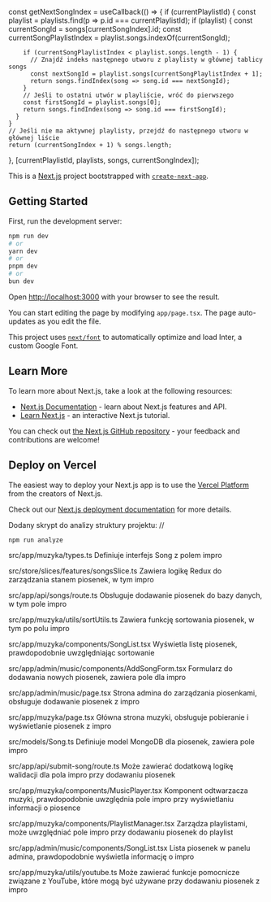 const getNextSongIndex = useCallback(() => {
if (currentPlaylistId) {
const playlist = playlists.find(p => p.id === currentPlaylistId);
if (playlist) {
const currentSongId = songs[currentSongIndex].id;
const currentSongPlaylistIndex = playlist.songs.indexOf(currentSongId);

        if (currentSongPlaylistIndex < playlist.songs.length - 1) {
          // Znajdź indeks następnego utworu z playlisty w głównej tablicy songs
          const nextSongId = playlist.songs[currentSongPlaylistIndex + 1];
          return songs.findIndex(song => song.id === nextSongId);
        }
        // Jeśli to ostatni utwór w playliście, wróć do pierwszego
        const firstSongId = playlist.songs[0];
        return songs.findIndex(song => song.id === firstSongId);
      }
    }
    // Jeśli nie ma aktywnej playlisty, przejdź do następnego utworu w głównej liście
    return (currentSongIndex + 1) % songs.length;

}, [currentPlaylistId, playlists, songs, currentSongIndex]);

This is a [Next.js](https://nextjs.org/) project bootstrapped with [`create-next-app`](https://github.com/vercel/next.js/tree/canary/packages/create-next-app).

## Getting Started

First, run the development server:

```bash
npm run dev
# or
yarn dev
# or
pnpm dev
# or
bun dev
```

Open [http://localhost:3000](http://localhost:3000) with your browser to see the result.

You can start editing the page by modifying `app/page.tsx`. The page auto-updates as you edit the file.

This project uses [`next/font`](https://nextjs.org/docs/basic-features/font-optimization) to automatically optimize and load Inter, a custom Google Font.

## Learn More

To learn more about Next.js, take a look at the following resources:

- [Next.js Documentation](https://nextjs.org/docs) - learn about Next.js features and API.
- [Learn Next.js](https://nextjs.org/learn) - an interactive Next.js tutorial.

You can check out [the Next.js GitHub repository](https://github.com/vercel/next.js/) - your feedback and contributions are welcome!

## Deploy on Vercel

The easiest way to deploy your Next.js app is to use the [Vercel Platform](https://vercel.com/new?utm_medium=default-template&filter=next.js&utm_source=create-next-app&utm_campaign=create-next-app-readme) from the creators of Next.js.

Check out our [Next.js deployment documentation](https://nextjs.org/docs/deployment) for more details.

Dodany skrypt do analizy struktury projektu:
//

```bash
npm run analyze
```

src/app/muzyka/types.ts
Definiuje interfejs Song z polem impro

src/store/slices/features/songsSlice.ts
Zawiera logikę Redux do zarządzania stanem piosenek, w tym impro

src/app/api/songs/route.ts
Obsługuje dodawanie piosenek do bazy danych, w tym pole impro

src/app/muzyka/utils/sortUtils.ts
Zawiera funkcję sortowania piosenek, w tym po polu impro

src/app/muzyka/components/SongList.tsx
Wyświetla listę piosenek, prawdopodobnie uwzględniając sortowanie

src/app/admin/music/components/AddSongForm.tsx
Formularz do dodawania nowych piosenek, zawiera pole dla impro

src/app/admin/music/page.tsx
Strona admina do zarządzania piosenkami, obsługuje dodawanie piosenek z impro

src/app/muzyka/page.tsx
Główna strona muzyki, obsługuje pobieranie i wyświetlanie piosenek z impro

src/models/Song.ts
Definiuje model MongoDB dla piosenek, zawiera pole impro

src/app/api/submit-song/route.ts
Może zawierać dodatkową logikę walidacji dla pola impro przy dodawaniu piosenek

src/app/muzyka/components/MusicPlayer.tsx
Komponent odtwarzacza muzyki, prawdopodobnie uwzględnia pole impro przy wyświetlaniu informacji o piosence

src/app/muzyka/components/PlaylistManager.tsx
Zarządza playlistami, może uwzględniać pole impro przy dodawaniu piosenek do playlist

src/app/admin/music/components/SongList.tsx
Lista piosenek w panelu admina, prawdopodobnie wyświetla informację o impro

src/app/muzyka/utils/youtube.ts
Może zawierać funkcje pomocnicze związane z YouTube, które mogą być używane przy dodawaniu piosenek z impro
